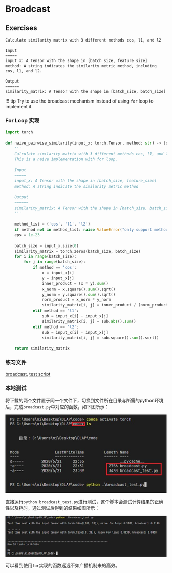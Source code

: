 # Broadcast

## Exercises

```
Calculate similarity matrix with 3 different methods cos, l1, and l2

Input
=====
input_x: A Tensor with the shape in [batch_size, feature_size]
method: A string indicates the similarity metric method, including cos, l1, and l2.

Output
======
similarity_matrix: A Tensor with the shape in [batch_size, batch_size]
```

!!! tip
    Try to use the broadcast mechanism instead of using `for` loop to implement it.

### For Loop 实现
```python
import torch

def naive_pairwise_similarity(input_x: torch.Tensor, method: str) -> torch.Tensor:
    '''
    Calculate similarity matrix with 3 different methods cos, l1, and l2.
    This is a naive implementation with for loop.

    Input
    =====
    input_x: A Tensor with the shape in [batch_size, feature_size]
    method: A string indicate the similarity metric method

    Output
    ======
    similarity_matrix: A Tensor with the shape in [batch_size, batch_size]
    '''

    method_list = ('cos', 'l1', 'l2')
    if method not in method_list: raise ValueError("only support method in {}".format(method_list))
    eps = 1e-23

    batch_size = input_x.size(0)
    similarity_matrix = torch.zeros(batch_size, batch_size)
    for i in range(batch_size):
        for j in range(batch_size):
            if method == 'cos':
                x = input_x[i]
                y = input_x[j]
                inner_product = (x * y).sum()
                x_norm = x.square().sum().sqrt()
                y_norm = y.square().sum().sqrt()
                norm_product = x_norm * y_norm
                similarity_matrix[i, j] = inner_product / (norm_product + eps)
            elif method == 'l1':
                sub = input_x[i] - input_x[j]
                similarity_matrix[i, j] = sub.abs().sum()
            elif method == 'l2':
                sub = input_x[i] - input_x[j]
                similarity_matrix[i, j] = sub.square().sum().sqrt()

    return similarity_matrix
```

### 练习文件
[broadcast](./assets/broadcast/broadcast.py), [test script](./assets/broadcast/broadcast_test.py)

### 本地测试
将下载的两个文件置于同一个文件下，切换到文件所在目录与所需的python环境后，完成`broadcast.py`中对应的函数，如下图所示：

![](./assets/broadcast/test1.jpg)

直接运行`python broadcast_test.py`进行测试，这个脚本会测试计算结果的正确性以及耗时，通过测试后得到的结果如图所示：

![](./assets/broadcast/test2.jpg)

可以看到使用`for`实现的函数远远不如广播机制来的高效。